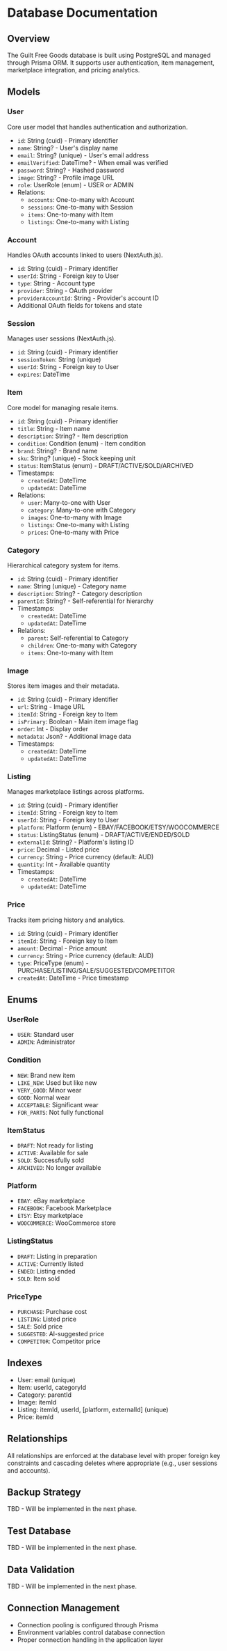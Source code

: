 # Database Documentation

## Overview
The Guilt Free Goods database is built using PostgreSQL and managed through Prisma ORM. It supports user authentication, item management, marketplace integration, and pricing analytics.

## Models

### User
Core user model that handles authentication and authorization.
- `id`: String (cuid) - Primary identifier
- `name`: String? - User's display name
- `email`: String? (unique) - User's email address
- `emailVerified`: DateTime? - When email was verified
- `password`: String? - Hashed password
- `image`: String? - Profile image URL
- `role`: UserRole (enum) - USER or ADMIN
- Relations:
  - `accounts`: One-to-many with Account
  - `sessions`: One-to-many with Session
  - `items`: One-to-many with Item
  - `listings`: One-to-many with Listing

### Account
Handles OAuth accounts linked to users (NextAuth.js).
- `id`: String (cuid) - Primary identifier
- `userId`: String - Foreign key to User
- `type`: String - Account type
- `provider`: String - OAuth provider
- `providerAccountId`: String - Provider's account ID
- Additional OAuth fields for tokens and state

### Session
Manages user sessions (NextAuth.js).
- `id`: String (cuid) - Primary identifier
- `sessionToken`: String (unique)
- `userId`: String - Foreign key to User
- `expires`: DateTime

### Item
Core model for managing resale items.
- `id`: String (cuid) - Primary identifier
- `title`: String - Item name
- `description`: String? - Item description
- `condition`: Condition (enum) - Item condition
- `brand`: String? - Brand name
- `sku`: String? (unique) - Stock keeping unit
- `status`: ItemStatus (enum) - DRAFT/ACTIVE/SOLD/ARCHIVED
- Timestamps:
  - `createdAt`: DateTime
  - `updatedAt`: DateTime
- Relations:
  - `user`: Many-to-one with User
  - `category`: Many-to-one with Category
  - `images`: One-to-many with Image
  - `listings`: One-to-many with Listing
  - `prices`: One-to-many with Price

### Category
Hierarchical category system for items.
- `id`: String (cuid) - Primary identifier
- `name`: String (unique) - Category name
- `description`: String? - Category description
- `parentId`: String? - Self-referential for hierarchy
- Timestamps:
  - `createdAt`: DateTime
  - `updatedAt`: DateTime
- Relations:
  - `parent`: Self-referential to Category
  - `children`: One-to-many with Category
  - `items`: One-to-many with Item

### Image
Stores item images and their metadata.
- `id`: String (cuid) - Primary identifier
- `url`: String - Image URL
- `itemId`: String - Foreign key to Item
- `isPrimary`: Boolean - Main item image flag
- `order`: Int - Display order
- `metadata`: Json? - Additional image data
- Timestamps:
  - `createdAt`: DateTime
  - `updatedAt`: DateTime

### Listing
Manages marketplace listings across platforms.
- `id`: String (cuid) - Primary identifier
- `itemId`: String - Foreign key to Item
- `userId`: String - Foreign key to User
- `platform`: Platform (enum) - EBAY/FACEBOOK/ETSY/WOOCOMMERCE
- `status`: ListingStatus (enum) - DRAFT/ACTIVE/ENDED/SOLD
- `externalId`: String? - Platform's listing ID
- `price`: Decimal - Listed price
- `currency`: String - Price currency (default: AUD)
- `quantity`: Int - Available quantity
- Timestamps:
  - `createdAt`: DateTime
  - `updatedAt`: DateTime

### Price
Tracks item pricing history and analytics.
- `id`: String (cuid) - Primary identifier
- `itemId`: String - Foreign key to Item
- `amount`: Decimal - Price amount
- `currency`: String - Price currency (default: AUD)
- `type`: PriceType (enum) - PURCHASE/LISTING/SALE/SUGGESTED/COMPETITOR
- `createdAt`: DateTime - Price timestamp

## Enums

### UserRole
- `USER`: Standard user
- `ADMIN`: Administrator

### Condition
- `NEW`: Brand new item
- `LIKE_NEW`: Used but like new
- `VERY_GOOD`: Minor wear
- `GOOD`: Normal wear
- `ACCEPTABLE`: Significant wear
- `FOR_PARTS`: Not fully functional

### ItemStatus
- `DRAFT`: Not ready for listing
- `ACTIVE`: Available for sale
- `SOLD`: Successfully sold
- `ARCHIVED`: No longer available

### Platform
- `EBAY`: eBay marketplace
- `FACEBOOK`: Facebook Marketplace
- `ETSY`: Etsy marketplace
- `WOOCOMMERCE`: WooCommerce store

### ListingStatus
- `DRAFT`: Listing in preparation
- `ACTIVE`: Currently listed
- `ENDED`: Listing ended
- `SOLD`: Item sold

### PriceType
- `PURCHASE`: Purchase cost
- `LISTING`: Listed price
- `SALE`: Sold price
- `SUGGESTED`: AI-suggested price
- `COMPETITOR`: Competitor price

## Indexes
- User: email (unique)
- Item: userId, categoryId
- Category: parentId
- Image: itemId
- Listing: itemId, userId, [platform, externalId] (unique)
- Price: itemId

## Relationships
All relationships are enforced at the database level with proper foreign key constraints and cascading deletes where appropriate (e.g., user sessions and accounts).

## Backup Strategy
TBD - Will be implemented in the next phase.

## Test Database
TBD - Will be implemented in the next phase.

## Data Validation
TBD - Will be implemented in the next phase.

## Connection Management
- Connection pooling is configured through Prisma
- Environment variables control database connection
- Proper connection handling in the application layer 